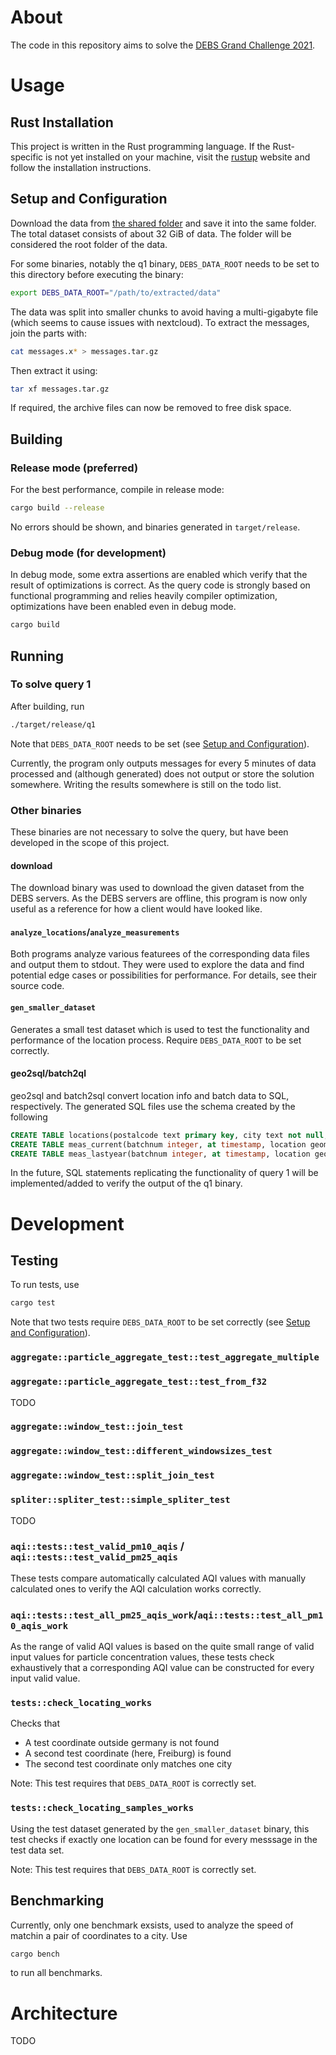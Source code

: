 # About
The code in this repository aims to solve the
[DEBS Grand Challenge 2021](https://2021.debs.org/call-for-grand-challenge-solutions/).


# Usage
## Rust Installation
This project is written in the Rust programming language.
If the Rust-specific is not yet installed on your machine,
visit the [rustup](https://rustup.rs/) website and follow the installation instructions.

## Setup and Configuration
Download the data from [the shared folder](https://bwsyncandshare.kit.edu/s/caadGD4AKiHbCPR)
and save it into the same folder. The total dataset consists of about 32 GiB of data.
The folder will be considered the root folder of the data. 

For some binaries, notably the q1 binary, `DEBS_DATA_ROOT` needs to be set
to this directory before executing the binary:
```sh
export DEBS_DATA_ROOT="/path/to/extracted/data"
```

The data was split into smaller chunks to avoid having a multi-gigabyte file
(which seems to cause issues with nextcloud).
To extract the messages, join the parts with:
```sh
cat messages.x* > messages.tar.gz
```

Then extract it using:
```sh
tar xf messages.tar.gz
```

If required, the archive files can now be removed to free disk space.

## Building
### Release mode (preferred)
For the best performance, compile in release mode:
```sh
cargo build --release
```

No errors should be shown, and binaries generated in `target/release`.

### Debug mode (for development)
In debug mode, some extra assertions
are enabled which verify that the result of
optimizations is correct. As the query code is
strongly based on functional programming and relies
heavily compiler optimization, optimizations have been
enabled even in debug mode.
```sh
cargo build
```

## Running
### To solve query 1
After building, run
```sh
./target/release/q1
```

Note that `DEBS_DATA_ROOT` needs to be set
(see [Setup and Configuration](#setup-and-configuration)).

Currently, the program only outputs messages for every 5 minutes
of data processed and (although generated) does not output or
store the solution somewhere. Writing the results
somewhere is still on the todo list.


### Other binaries
These binaries are not necessary to solve the query,
but have been developed in the scope of this project.

#### download
The download binary was used to download the given dataset
from the DEBS servers. As the DEBS servers are offline,
this program is now only useful as a reference for how
a client would have looked like.

#### `analyze_locations`/`analyze_measurements`
Both programs analyze various featurees of the corresponding
data files and output them to stdout. They were used to
explore the data and find potential edge cases or possibilities
for performance. For details, see their source code.


#### `gen_smaller_dataset`
Generates a small test dataset which is used
to test the functionality and performance of
the location process. Require `DEBS_DATA_ROOT`
to be set correctly.

#### geo2sql/batch2ql
geo2sql and batch2sql convert location info and
batch data to SQL, respectively.
The generated SQL files use the schema created by the following

```sql
CREATE TABLE locations(postalcode text primary key, city text not null, geog geometry(multipolygon));
CREATE TABLE meas_current(batchnum integer, at timestamp, location geometry(point), p1 double precision, p2 double precision);
CREATE TABLE meas_lastyear(batchnum integer, at timestamp, location geometry(point), p1 double precision, p2 double precision);
```

In the future, SQL statements replicating the functionality of query 1
will be implemented/added to verify the output of the q1 binary.


# Development
## Testing
To run tests, use
```sh
cargo test
```
Note that two tests require `DEBS_DATA_ROOT` to be set correctly
(see [Setup and Configuration](#setup-and-configuration)).

### `aggregate::particle_aggregate_test::test_aggregate_multiple`
### `aggregate::particle_aggregate_test::test_from_f32`
TODO

### `aggregate::window_test::join_test`
### `aggregate::window_test::different_windowsizes_test`
### `aggregate::window_test::split_join_test`
### `spliter::spliter_test::simple_spliter_test`
TODO

### `aqi::tests::test_valid_pm10_aqis` / `aqi::tests::test_valid_pm25_aqis`
These tests compare automatically calculated AQI values with
manually calculated ones to verify the AQI calculation works correctly.

### `aqi::tests::test_all_pm25_aqis_work`/`aqi::tests::test_all_pm10_aqis_work`
As the range of valid AQI values is based on the quite small range of valid
input values for particle concentration values, these tests check
exhaustively that a corresponding AQI value can be constructed for every
input valid value.



### `tests::check_locating_works`
Checks that
- A test coordinate outside germany is not found
- A second test coordinate (here, Freiburg) is found
- The second test coordinate only matches one city

Note: This test requires that `DEBS_DATA_ROOT` is correctly set.

### `tests::check_locating_samples_works`
Using the test dataset generated by the `gen_smaller_dataset` binary,
this test checks if exactly one location can be found for every messsage
in the test data set.

Note: This test requires that `DEBS_DATA_ROOT` is correctly set.



## Benchmarking
Currently, only one benchmark exsists,
used to analyze the speed of matchin a pair of coordinates to a city.
Use
```sh
cargo bench
```
to run all benchmarks.


# Architecture
TODO
